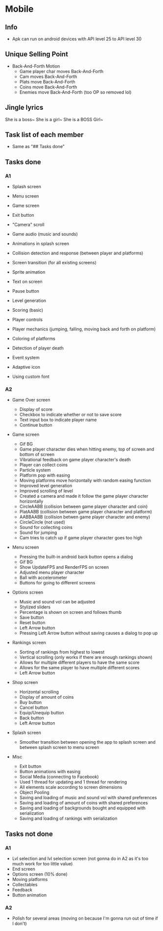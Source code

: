 # Mobile

## Info

* Apk can run on android devices with API level 25 to API level 30

## Unique Selling Point

* Back-And-Forth Motion
	- Game player char moves Back-And-Forth
	- Cam moves Back-And-Forth
	- Plats move Back-And-Forth
	- Coins move Back-And-Forth
	- Enemies move Back-And-Forth (too OP so removed lol)

## Jingle lyrics

She is a boss~
She is a girl~
She is a BOSS Girl~

## Task list of each member

- Same as "## Tasks done"

## Tasks done

### A1

* Splash screen
* Menu screen
* Game screen
* Exit button

* "Camera" scroll
* Game audio (music and sounds)
* Animations in splash screen
* Collision detection and response (between player and platforms)
* Screen transition (for all existing screens)
* Sprite animation
* Text on screen
* Pause button
* Level generation
* Scoring (basic)
* Player controls
* Player mechanics (jumping, falling, moving back and forth on platform)
* Coloring of platforms
* Detection of player death
* Event system
* Adaptive icon
* Using custom font

### A2

* Game Over screen
	- Display of score
	- Checkbox to indicate whether or not to save score
	- Text input box to indicate player name
	- Continue button

* Game screen
	- Gif BG
	- Game player character dies when hitting enemy, top of screen and bottom of screen
	- Vibrational feedback on game player character's death
	- Player can collect coins
	- Particle system
	- Platform pop with easing
	- Moving platforms move horizontally with random easing function
	- Improved level generation
	- Improved scrolling of level
	- Created a camera and made it follow the game player character horizontally
	- CircleAABB (collision between game player character and coin)
	- PlatAABB (collision between game player character and platform)
	- AABBAABB (collision betwen game player character and enemy)
	- CircleCircle (not used)
	- Sound for collecting coins
	- Sound for jumping
	- Cam tries to catch up if game player character goes too high

* Menu screen
	- Pressing the built-in android back button opens a dialog
	- Gif BG
	- Show UpdateFPS and RenderFPS on screen
	- Adjusted menu player character
	- Ball with accelerometer
	- Buttons for going to different screens

* Options screen
	- Music and sound vol can be adjusted
	- Stylized sliders
	- Percentage is shown on screen and follows thumb
	- Save button
	- Reset button
	- Left Arrow button
	- Pressing Left Arrow button without saving causes a dialog to pop up

* Rankings screen
	- Sorting of rankings from highest to lowest
	- Vertical scrolling (only works if there are enough rankings shown)
	- Allows for multiple different players to have the same score
	- Allows for the same player to have multiple different scores
	- Left Arrow button

* Shop screen
	- Horizontal scrolling
	- Display of amount of coins
	- Buy button
	- Cancel button
	- Equip/Unequip button
	- Back button
	- Left Arrow button

* Splash screen
	- Smoother transition between opening the app to splash screen and between splash screen to menu screen

* Misc
	- Exit button
	- Button animations with easing
	- Social Media (connecting to Facebook)
	- Used 1 thread for updating and 1 thread for rendering
	- All elements scale according to screen dimensions
	- Object Pooling
	- Saving and loading of music and sound vol with shared preferences
	- Saving and loading of amount of coins with shared preferences
	- Saving and loading of backgrounds bought and equipped with serialization
	- Saving and loading of rankings with serialization

## Tasks not done

### A1

* Lvl selection and lvl selection screen (not gonna do in A2 as it's too much work for too little value)
* End screen
* Options screen (10% done)
* Moving platforms
* Collectables
* Feedback
* Button animation

### A2

* Polish for several areas (moving on because I'm gonna run out of time if I don't)
